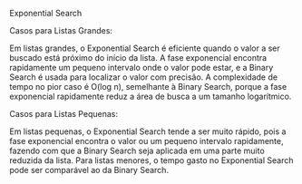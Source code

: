 Exponential Search 

Casos para Listas Grandes:

Em listas grandes, o Exponential Search é eficiente quando o valor a ser buscado está próximo do início da lista.
A fase exponencial encontra rapidamente um pequeno intervalo onde o valor pode estar, e a Binary Search é usada para localizar o valor com precisão.
A complexidade de tempo no pior caso é O(log n), semelhante à Binary Search, porque a fase exponencial rapidamente reduz a área de busca a um tamanho logarítmico.

Casos para Listas Pequenas:

Em listas pequenas, o Exponential Search tende a ser muito rápido, pois a fase exponencial encontra o valor ou um pequeno intervalo rapidamente, 
fazendo com que a Binary Search seja aplicada em uma parte muito reduzida da lista.
Para listas menores, o tempo gasto no Exponential Search pode ser comparável ao da Binary Search. 
